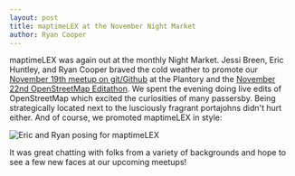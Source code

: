 ```yaml
---
layout: post
title: maptimeLEX at the November Night Market
author: Ryan Cooper
---
```


maptimeLEX was again out at the monthly Night Market. Jessi Breen, Eric Huntley, and Ryan Cooper braved the cold weather to promote our [November 19th meetup on git/Github](https://www.eventbrite.com/e/gitting-to-know-you-getting-to-know-all-about-git-tickets-14153588765) at the Plantory and the [November 22nd OpenStreetMap Editathon](https://www.facebook.com/events/621911581265097/?ref_dashboard_filter=upcoming). We spent the evening doing live edits of OpenStreetMap which excited the curiosities of many passersby. Being strategically located next to the lusciously fragrant portajohns didn't hurt either. And of course, we promoted maptimeLEX in style:

![Eric and Ryan posing for maptimeLEX](http://maptime.github.io/lexington/img/nightmarket_20141107_posing.JPG)

It was great chatting with folks from a variety of backgrounds and hope to see a few new faces at our upcoming meetups!
